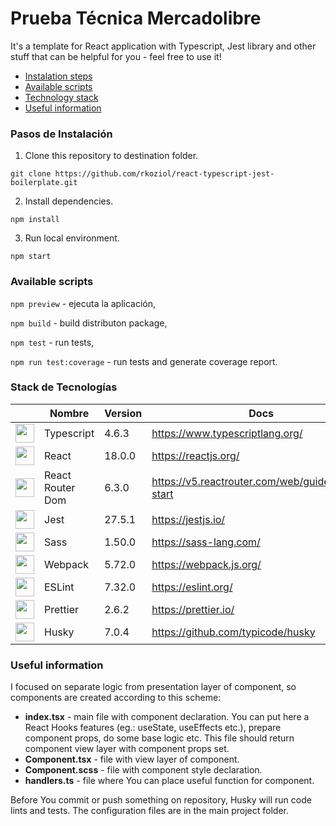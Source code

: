# Prueba Técnica Mercadolibre

It's a template for React application with Typescript, Jest library and other stuff that can be helpful for you - feel free to use it!

- [Instalation steps](#instalation-steps)
- [Available scripts](#available-scripts)
- [Technology stack](#technology-stack)
- [Useful information](#useful-information)

<a name="instalation" />

### Pasos de Instalación

1. Clone this repository to destination folder.

`git clone https://github.com/rkoziol/react-typescript-jest-boilerplate.git`

2. Install dependencies.

`npm install`

3. Run local environment.

`npm start`

<a name="scripts" />

### Available scripts

`npm preview` - ejecuta la aplicación,

`npm build` - build distributon package,

`npm test` - run tests,

`npm run test:coverage` - run tests and generate coverage report.

<a name="technology" />

### Stack de Tecnologías

|   | Nombre | Version | Docs |
|-------|-----------------|-------------|------|
| <img src="https://cdn.worldvectorlogo.com/logos/typescript-2.svg" width='30'> | Typescript | 4.6.3 | <https://www.typescriptlang.org/>
| <img src="https://upload.wikimedia.org/wikipedia/commons/thumb/a/a7/React-icon.svg/2300px-React-icon.svg.png" width='30'> | React | 18.0.0 | <https://reactjs.org/>
| <img src="https://seeklogo.com/images/R/react-router-logo-AB5BFB638F-seeklogo.com.png" width='30'> | React Router Dom | 6.3.0 | <https://v5.reactrouter.com/web/guides/quick-start>
| <img src="https://iconape.com/wp-content/png_logo_vector/jest-logo.png" width='30'> | Jest | 27.5.1 | <https://jestjs.io/>
| <img src="https://upload.wikimedia.org/wikipedia/commons/thumb/9/96/Sass_Logo_Color.svg/1200px-Sass_Logo_Color.svg.png" width='30'> | Sass | 1.50.0 | <https://sass-lang.com/>
| <img src="https://raw.githubusercontent.com/webpack/media/master/logo/icon-square-big.png" width='30'> | Webpack | 5.72.0 | <https://webpack.js.org/>
| <img src="https://cdn.worldvectorlogo.com/logos/eslint.svg" width='30'> | ESLint | 7.32.0 | <https://eslint.org/>
| <img src="https://prettier.io/icon.png" width='30'> | Prettier | 2.6.2 | https://prettier.io/
| <img src="https://media.istockphoto.com/vectors/cute-brown-siberian-husky-dog-sitting-cartoon-icon-vector-vector-id1238710824?k=20&m=1238710824&s=170667a&w=0&h=m4N_3us1MDDnMa-mWIGxyrYvgd9FRq0A67ziTCy7ZZw=" width='30'> | Husky | 7.0.4 | <https://github.com/typicode/husky>

<a name="information" />

### Useful information

I focused on separate logic from presentation layer of component, so components are created according to this scheme:

- **index.tsx** - main file with component declaration. You can put here a React Hooks features (eg.: useState, useEffects etc.), prepare component props, do some base logic etc. This file should return component view layer with component props set.
- **Component.tsx** - file with view layer of component.
- **Component.scss** - file with component style declaration.
- **handlers.ts** - file where You can place useful function for component.

Before You commit or push something on repository, Husky will run code lints and tests.
The configuration files are in the main project folder.
